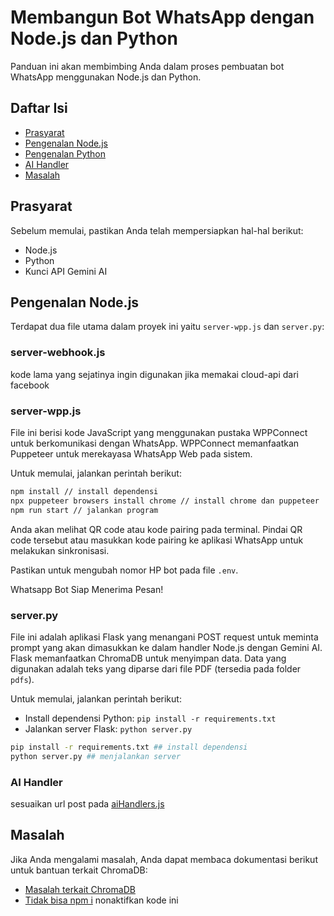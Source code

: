 # Membangun Bot WhatsApp dengan Node.js dan Python

Panduan ini akan membimbing Anda dalam proses pembuatan bot WhatsApp menggunakan Node.js dan Python.

## Daftar Isi

- [Prasyarat](#prasyarat)
- [Pengenalan Node.js](#pengenalan-nodejs)
- [Pengenalan Python](#pengenalan-python)
- [AI Handler](#ai-handler)
- [Masalah](#masalah)

## Prasyarat

Sebelum memulai, pastikan Anda telah mempersiapkan hal-hal berikut:

- Node.js
- Python
- Kunci API Gemini AI

## Pengenalan Node.js

Terdapat dua file utama dalam proyek ini yaitu `server-wpp.js` dan `server.py`:

### server-webhook.js
kode lama yang sejatinya ingin digunakan jika memakai cloud-api dari facebook

### server-wpp.js

File ini berisi kode JavaScript yang menggunakan pustaka WPPConnect untuk berkomunikasi dengan WhatsApp. WPPConnect memanfaatkan Puppeteer untuk merekayasa WhatsApp Web pada sistem.

Untuk memulai, jalankan perintah berikut:

```bash
npm install // install dependensi
npx puppeteer browsers install chrome // install chrome dan puppeteer
npm run start // jalankan program
```

Anda akan melihat QR code atau kode pairing pada terminal. Pindai QR code tersebut atau masukkan kode pairing ke aplikasi WhatsApp untuk melakukan sinkronisasi.

Pastikan untuk mengubah nomor HP bot pada file `.env`.

Whatsapp Bot Siap Menerima Pesan!

### server.py

File ini adalah aplikasi Flask yang menangani POST request untuk meminta prompt yang akan dimasukkan ke dalam handler Node.js dengan Gemini AI. Flask memanfaatkan ChromaDB untuk menyimpan data. Data yang digunakan adalah teks yang diparse dari file PDF (tersedia pada folder `pdfs`).

Untuk memulai, jalankan perintah berikut:

- Install dependensi Python: `pip install -r requirements.txt`
- Jalankan server Flask: `python server.py`

```bash
pip install -r requirements.txt ## install dependensi
python server.py ## menjalankan server
```

### AI Handler
sesuaikan url post pada [aiHandlers.js](./aiHandlers.js)

## Masalah

Jika Anda mengalami masalah, Anda dapat membaca dokumentasi berikut untuk bantuan terkait ChromaDB:

- [Masalah terkait ChromaDB](https://github.com/chroma-core/chroma/issues/189#issuecomment-1454418844)
- [Tidak bisa npm i](./puppeteer.config.cjs) nonaktifkan kode ini